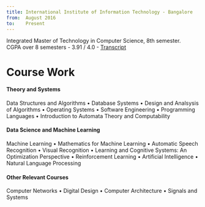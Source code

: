 ```yaml
---
title: International Institute of Information Technology - Bangalore
from:  August 2016
to:    Present
---
```


Integrated Master of Technology in Computer Science, 8th semester.<br>
CGPA over 8 semesters - 3.91 / 4.0 - <a target="_blank" rel="noopener noreferrer" href="{{site.url}}{{site.baseurl}}/assets/pdf/transcript.pdf">Transcript</a>

<h1><b>Course Work</b></h1>
<h4>Theory and Systems</h4>
Data Structures and Algorithms • Database Systems • Design and Analsysis of Algorithms • Operating Systems • Software Engineering • Programming Languages • Introduction to Automata Theory and Computability

<h4>Data Science and Machine Learning</h4>
Machine Learning • Mathematics for Machine Learning • Automatic Speech Recognition • Visual Recognition • Learning and Cognitive Systems: An Optimization Perspective • Reinforcement Learning • Artificial Intelligence • Natural Language Processing

<h4>Other Relevant Courses</h4>
Computer Networks • Digital Design • Computer Architecture • Signals and Systems